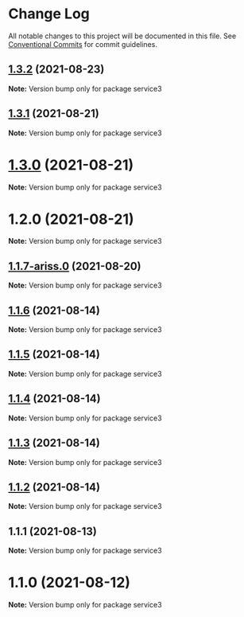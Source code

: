 # Change Log

All notable changes to this project will be documented in this file.
See [Conventional Commits](https://conventionalcommits.org) for commit guidelines.

## [1.3.2](https://github.com/yurikrupnik/mussia8/compare/service3@1.3.1...service3@1.3.2) (2021-08-23)

**Note:** Version bump only for package service3





## [1.3.1](https://github.com/yurikrupnik/mussia8/compare/service3@1.3.0...service3@1.3.1) (2021-08-21)

**Note:** Version bump only for package service3





# [1.3.0](https://github.com/yurikrupnik/mussia8/compare/service3@1.2.0...service3@1.3.0) (2021-08-21)

**Note:** Version bump only for package service3





# 1.2.0 (2021-08-21)

**Note:** Version bump only for package service3





## [1.1.7-ariss.0](https://github.com/yurikrupnik/mussia8/compare/service3@1.1.6...service3@1.1.7-ariss.0) (2021-08-20)

**Note:** Version bump only for package service3





## [1.1.6](https://github.com/yurikrupnik/mussia8/compare/service3@1.1.5...service3@1.1.6) (2021-08-14)

**Note:** Version bump only for package service3





## [1.1.5](https://github.com/yurikrupnik/mussia8/compare/service3@1.1.4...service3@1.1.5) (2021-08-14)

**Note:** Version bump only for package service3





## [1.1.4](https://github.com/yurikrupnik/mussia8/compare/service3@1.1.3...service3@1.1.4) (2021-08-14)

**Note:** Version bump only for package service3





## [1.1.3](https://github.com/yurikrupnik/mussia8/compare/service3@1.1.2...service3@1.1.3) (2021-08-14)

**Note:** Version bump only for package service3





## [1.1.2](https://github.com/yurikrupnik/mussia8/compare/service3@1.1.1...service3@1.1.2) (2021-08-14)

**Note:** Version bump only for package service3





## 1.1.1 (2021-08-13)

**Note:** Version bump only for package service3





# 1.1.0 (2021-08-12)

**Note:** Version bump only for package service3

